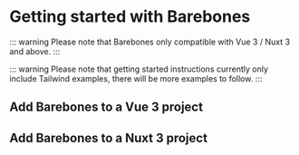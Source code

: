 # Getting started with Barebones
::: warning
Please note that Barebones only compatible with Vue 3 / Nuxt 3 and above.
:::

::: warning
Please note that getting started instructions currently only include Tailwind examples, there will be more examples to follow.
:::

## Add Barebones to a Vue 3 project

## Add Barebones to a Nuxt 3 project